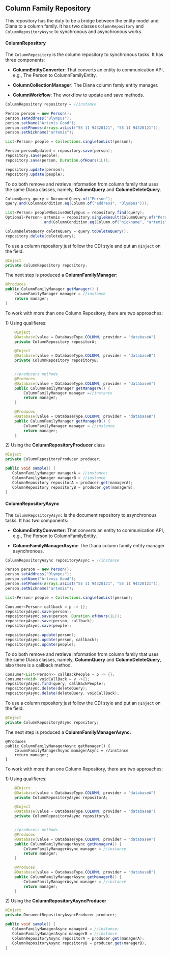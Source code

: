 ## Column Family Repository

This repository has the duty to be a bridge between the entity model and Diana to a column family. It has two classes `ColumnRepository` and `ColumnRepositoryAsync` to synchronous and asynchronous works.

#### ColumnRepository

The `ColumnRepository` is the column repository to synchronous tasks. It has three components:

* **ColumnEntityConverter**: That converts an entity to communication API, e.g., The Person to ColumnFamilyEntity.

* **ColumnCollectionManager**: The Diana column famiy entity manager.

* **ColumnWorkflow**: The workflow to update and save methods.

```java
ColumnRepository repository = //instance

Person person = new Person();
person.setAddress("Olympus");
person.setName("Artemis Good");
person.setPhones(Arrays.asList("55 11 94320121", "55 11 94320121"));
person.setNickname("artemis");

List<Person> people = Collections.singletonList(person);

Person personUpdated = repository.save(person);
repository.save(people);
repository.save(person, Duration.ofHours(1L));

repository.update(person);
repository.update(people);
```
To do both remove and retrieve information from column family that uses the same Diana classes, namely,  **ColumnQuery** and **ColumnDeleteQuery**.

```java
ColumnQuery query = DocumentQuery.of("Person");
query.and(ColumnCondition.eq(Column.of("address", "Olympus")));

List<Person> peopleWhoLiveOnOlympus = repository.find(query);
Optional<Person> artemis = repository.singleResult(ColumnQuery.of("Person")
                .and(ColumnCondition.eq(Column.of("nickname", "artemis"))));

ColumnDeleteQuery deleteQuery = query.toDeleteQuery();
repository.delete(deleteQuery);
```

To use a column repository just follow the CDI style and put an `@Inject` on the field.

```java
@Inject
private ColumnRepository repository;
```

The next step is produced a **ColumnFamilyManager**:

```java
@Produces
public ColumnFamilyManager getManager() {
    ColumnFamilyManager manager = //instance
    return manager;
}
```

To work with more than one Column Repository, there are two approaches:

1\) Using qualifieres:

```java
    @Inject
    @Database(value = DatabaseType.COLUMN, provider = "databaseA")
    private ColumnRepository repositorA;

    @Inject
    @Database(value = DatabaseType.COLUMN, provider = "databaseB")
    private ColumnRepository repositoryB;


    //producers methods
    @Produces
    @Database(value = DatabaseType.COLUMN, provider = "databaseA")
    public ColumnFamilyManager getManagerA() {
        ColumnFamilyManager manager =//instance
        return manager;
    }

    @Produces
    @Database(value = DatabaseType.COLUMN, provider = "databaseB")
    public ColumnFamilyManager getManagerB() {
        ColumnFamilyManager manager = //instance
        return manager;
    }
```

2\)  Using the **ColumnRepositoryProducer** class

```java
@Inject
private ColumnRepositoryProducer producer;

public void sample() {
   ColumnFamilyManager managerA = //instance;
   ColumnFamilyManager managerB = //instance
   ColumnRepository repositorA = producer.get(managerA);
   ColumnRepository repositoryB = producer.get(managerB);
}
```

#### ColumnRepositoryAsync


The `ColumnRepositoryAsync` is the document repository to asynchronous tasks. It has two components:

* **ColumnEntityConverter:** That converts an entity to communication API, e.g., The Person to ColumnFamilyEntity.

* **ColumnFamilyManagerAsync:** The Diana column family entity manager asynchronous.


```java
ColumnRepositoryAsync repositoryAsync = //instance

Person person = new Person();
person.setAddress("Olympus");
person.setName("Artemis Good");
person.setPhones(Arrays.asList("55 11 94320121", "55 11 94320121"));
person.setNickname("artemis");

List<Person> people = Collections.singletonList(person);

Consumer<Person> callback = p -> {};
repositoryAsync.save(person);
repositoryAsync.save(person, Duration.ofHours(1L));
repositoryAsync.save(person, callback);
repositoryAsync.save(people);

repositoryAsync.update(person);
repositoryAsync.update(person, callback);
repositoryAsync.update(people);
```

To do both remove and retrieve information from column family that uses the same Diana classes, namely,  **ColumnQuery** and **ColumnDeleteQuery**, also there is a callback method.

```java
Consumer<List<Person>> callBackPeople = p -> {};
Consumer<Void> voidCallBack = v ->{};
repositoryAsync.find(query, callBackPeople);
repositoryAsync.delete(deleteQuery);
repositoryAsync.delete(deleteQuery, voidCallBack);
```

To use a column repository just follow the CDI style and put an `@Inject` on the field.

```java
@Inject
private ColumnRepositoryAsync repository;
```


The next step is produced a **ColumnFamilyManagerAsync:**

```
@Produces
public ColumnFamilyManagerAsync getManager() {
    ColumnFamilyManagerAsync managerAsync = //instance
    return manager;
}
```

To work with more than one Column Repository, there are two approaches:

1\) Using qualifieres:

```java
    @Inject
    @Database(value = DatabaseType.COLUMN, provider = "databaseA")
    private ColumnRepositoryAsync repositorA;

    @Inject
    @Database(value = DatabaseType.COLUMN, provider = "databaseB")
    private ColumnRepositoryAsync repositoryB;


    //producers methods
    @Produces
    @Database(value = DatabaseType.COLUMN, provider = "databaseA")
    public ColumnFamilyManagerAsync getManagerA() {
        ColumnFamilyManagerAsync manager = //instance
        return manager;
    }

    @Produces
    @Database(value = DatabaseType.COLUMN, provider = "databaseB")
    public ColumnFamilyManagerAsync getManagerB() {
        ColumnFamilyManagerAsync manager = //instance
        return manager;
    }
```

2\) Using the  **ColumnRepositoryAsyncProducer**

```java
@Inject
private DocumentRepositoryAsyncProducer producer;

public void sample() {
   ColumnFamilyManagerAsync managerA = //instance;
   ColumnFamilyManagerAsync managerB = //instance
   ColumnRepositoryAsync repositorA = producer.get(managerA);
   ColumnRepositoryAsync repositoryB = producer.get(managerB);
}
```

#### 



